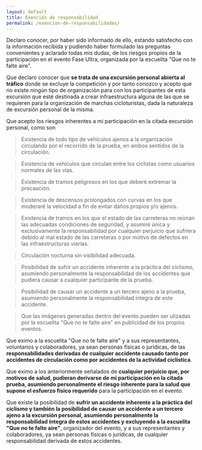 ```yaml
---
layout: default
title: Exención de responsabilidad
permalink: /exencion-de-responsabilidades/
---
```


Declaro conocer, por haber sido informado de ello, estando satisfecho con la información recibida y
pudiendo haber formulado las preguntas convenientes y aclarado todas mis dudas, de los riesgos
propios de la participación en el evento Fase Ultra, organizada por la escuelita "Que no te falte aire".

Que declaro conocer que **se trata de una excursión personal abierta al tráfico** donde se excluye la
competición y por tanto conozco y acepto que no existe ningún tipo de organización para con los
participantes de esta excursión que esté destinada a crear infraestructura alguna de las que se requieren
para la organización de marchas cicloturistas, dada la naturaleza de excursión
personal de la misma.

Que acepto los riesgos inherentes a mi participación en la citada excursión personal, como son

> Existencia de todo tipo de vehículos ajenos a la organización circulando por el recorrido de la
prueba, en ambos sentidos de la circulación.

> Existencia de vehículos que circulan entre los ciclistas como usuarios normales de las vías.

> Existencia de tramos peligrosos en los que deberé extremar la precaución.

> Existencia de descensos prolongados con curvas en los que moderaré la velocidad a fin de evitar
daños propios y/o ajenos.

> Existencia de tramos en los que el estado de las carreteras no reúnan las adecuadas condiciones
de seguridad, y asumiré única y exclusivamente la responsabilidad por cualquier perjuicio que
sufriera debido al mal estado de las carreteras o por motivo de defectos en las infraestructuras
viarias.

> Circulación nocturna sin visibilidad adecuada.

> Posibilidad de sufrir un accidente inherente a la práctica del ciclismo, asumiendo
personalmente la responsabilidad de los accidentes que pudiera causar a cualquier participante
de la prueba.

> Posibilidad de causar un accidente a un tercero ajeno a la prueba, asumiendo personalmente la
responsabilidad íntegra de este accidente.

> Que las imágenes generadas dentro del evento pueden ser ulizadas por la escuelita "Que no te falte aire"
en publicidad de los propios eventos.

Que eximo a la escuelita "Que no te falte aire" y a sus representantes, voluntarios y colaboradores, ya
sean personas físicas o jurídicas, de las **responsabilidades derivadas de cualquier accidente causado
tanto por accidentes de circulación como por accidentes de la actividad ciclística**.

Que eximo a los anteriormente señalados de **cualquier perjuicio que, por motivos de salud, pudieran
derivarse de mi participación en la citada prueba, asumiendo personalmente el riesgo inherente para la
salud que supone el esfuerzo físico requerido** para la participación en el evento.

Que existe la posibilidad de **sufrir un accidente inherente a la práctica del ciclismo y también la posibilidad
de causar un accidente a un tercero ajeno a la excursión personal, asumiendo personalmente la
responsabilidad íntegra de estos accidentes y excluyendo a la escuelita "Que no te falte aire"**, organizador del evento, y a sus representantes y colaboradores, ya sean personas físicas o jurídicas, de cualquier responsabilidad derivada de estos accidentes.
